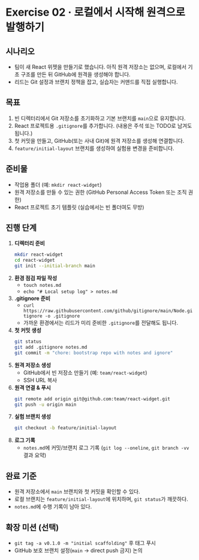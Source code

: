 # Exercise 02 · 로컬에서 시작해 원격으로 발행하기

## 시나리오
- 팀이 새 React 위젯을 만들기로 했습니다. 아직 원격 저장소는 없으며, 로컬에서 기초 구조를 만든 뒤 GitHub에 원격을 생성해야 합니다.
- 리드는 Git 설정과 브랜치 정책을 잡고, 실습자는 커맨드를 직접 실행합니다.

## 목표
1. 빈 디렉터리에서 Git 저장소를 초기화하고 기본 브랜치를 `main`으로 유지합니다.
2. React 프로젝트용 `.gitignore`를 추가합니다. (내용은 주석 또는 TODO로 남겨도 됩니다.)
3. 첫 커밋을 만들고, GitHub(또는 사내 Git)에 원격 저장소를 생성해 연결합니다.
4. `feature/initial-layout` 브랜치를 생성하여 실험용 변경을 준비합니다.

## 준비물
- 작업용 폴더 (예: `mkdir react-widget`)
- 원격 저장소를 만들 수 있는 권한 (GitHub Personal Access Token 또는 조직 권한)
- React 프로젝트 초기 템플릿 (실습에서는 빈 폴더여도 무방)

## 진행 단계
1. **디렉터리 준비**
   ```bash
   mkdir react-widget
   cd react-widget
   git init --initial-branch main
   ```
2. **환경 점검 파일 작성**
   - `touch notes.md`
   - `echo "# Local setup log" > notes.md`
3. **.gitignore 준비**
   - `curl https://raw.githubusercontent.com/github/gitignore/main/Node.gitignore -o .gitignore`
   - 가까운 환경에서는 리드가 미리 준비한 `.gitignore`를 전달해도 됩니다.
4. **첫 커밋 생성**
   ```bash
   git status
   git add .gitignore notes.md
   git commit -m "chore: bootstrap repo with notes and ignore"
   ```
5. **원격 저장소 생성**
   - GitHub에서 빈 저장소 만들기 (예: `team/react-widget`)
   - SSH URL 복사
6. **원격 연결 & 푸시**
   ```bash
   git remote add origin git@github.com:team/react-widget.git
   git push -u origin main
   ```
7. **실험 브랜치 생성**
   ```bash
   git checkout -b feature/initial-layout
   ```
8. **로그 기록**
   - `notes.md`에 커밋/브랜치 로그 기록 (`git log --oneline`, `git branch -vv` 결과 요약)

## 완료 기준
- 원격 저장소에서 `main` 브랜치와 첫 커밋을 확인할 수 있다.
- 로컬 브랜치는 `feature/initial-layout`에 위치하며, `git status`가 깨끗하다.
- `notes.md`에 수행 기록이 남아 있다.

## 확장 미션 (선택)
- `git tag -a v0.1.0 -m "initial scaffolding"` 후 태그 푸시
- GitHub 보호 브랜치 설정(`main` → direct push 금지) 논의
